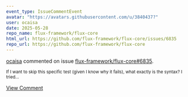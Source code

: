 ```yaml
---
event_type: IssueCommentEvent
avatar: "https://avatars.githubusercontent.com/u/3840437?"
user: ocaisa
date: 2025-05-28
repo_name: flux-framework/flux-core
html_url: https://github.com/flux-framework/flux-core/issues/6835
repo_url: https://github.com/flux-framework/flux-core
---
```


<a href='https://github.com/ocaisa' target='_blank'>ocaisa</a> commented on issue <a href='https://github.com/flux-framework/flux-core/issues/6835' target='_blank'>flux-framework/flux-core#6835</a>.

<small>If I want to skip this specific test (given I know why it fails), what exactly is the syntax? I tried...</small>

<a href='https://github.com/flux-framework/flux-core/issues/6835' target='_blank'>View Comment</a>
